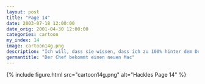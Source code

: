 ```yaml
---
layout: post
title: "Page 14"
date: 2003-07-18 12:00:00
date_orig: 2001-04-30 12:00:00
categories: cartoon
my_index: 14
image: cartoon14g.png
description: "Ich will, dass sie wissen, dass ich zu 100% hinter dem Drogen Test stehe. Wir müssen diese Hippies ausmerzen und Was zum Teufel ist das Mein neuer iMac Und der denkt wir sollen zum Drogen Test Marcus boss dog"
germantitle: "Der Chef bekommt einen neuen Mac"
---
```


{% include figure.html src="cartoon14g.png" alt="Hackles Page 14"  %}
